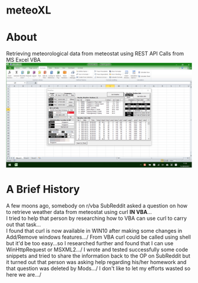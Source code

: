 # meteoXL
# About
Retrieving meteorological data from meteostat using REST API Calls from MS Excel VBA
![meteoXL MainUI](/images/meteoXL%20on%202021-05-28_11-33-38%20masked.png)

# A Brief History
A few moons ago, somebody on r/vba SubReddit asked a question on how to retrieve weather data from meteostat using curl <b>IN VBA</b>...\
I tried to help that person by researching how to VBA can use curl to carry out that task...\
I found that curl is now available in WIN10 after making some changes in Add/Remove windows features.../
From VBA curl could be called using shell but it'd be too easy...so I researched further and found that I can use WinHttpRequest or MSXML2.../
I wrote and tested successfully some code snippets and tried to share the information back to the OP on SubReddit but it turned out that person was asking help regarding his/her homework and that question was deleted by Mods.../
I don't like to let my efforts wasted so here we are.../
